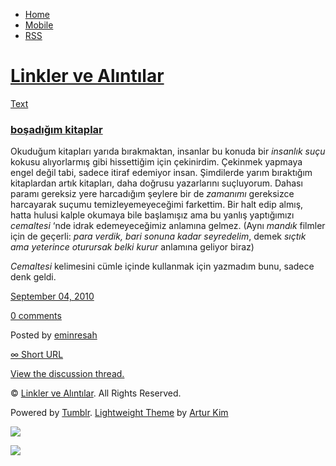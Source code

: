 -   [Home](/)
-   [Mobile](/mobile)
-   [RSS](http://eminresah.tumblr.com/rss)

[Linkler ve Alıntılar](/)
=========================

[Text](http://eminresah.tumblr.com/post/1063717677/bosad-g-m-kitaplar)

### [boşadığım kitaplar](http://eminresah.tumblr.com/post/1063717677/bosad-g-m-kitaplar)

Okuduğum kitapları yarıda bırakmaktan, insanlar bu konuda bir *insanlık
suçu* kokusu alıyorlarmış gibi hissettiğim için çekinirdim. Çekinmek
yapmaya engel değil tabi, sadece itiraf edemiyor insan. Şimdilerde yarım
bıraktığım kitaplardan artık kitapları, daha doğrusu yazarlarını
suçluyorum. Dahası paramı gereksiz yere harcadığım şeylere bir de
*zamanımı* gereksizce harcayarak suçumu temizleyemeyeceğimi farkettim.
Bir halt edip almış, hatta hulusi kalple okumaya bile başlamışız ama bu
yanlış yaptığımızı *cemaltesi* ‘nde idrak edemeyeceğimiz anlamına
gelmez. (Aynı *mandık* filmler için de geçerli: *para verdik, bari
sonuna kadar seyredelim*, demek *sıçtık ama yeterince oturursak belki
kurur* anlamına geliyor biraz)

*Cemaltesi* kelimesini cümle içinde kullanmak için yazmadım bunu, sadece
denk geldi.

[September 04,
2010](http://eminresah.tumblr.com/post/1063717677/bosad-g-m-kitaplar)

[0
comments](http://eminresah.tumblr.com/post/1063717677/bosad-g-m-kitaplar#disqus_thread)

Posted by [eminresah](http://eminresah.tumblr.com/)

[∞ Short URL](http://tmblr.co/ZWS1Oy-Pmij)

[View the discussion thread.](http://erblog.disqus.com/?url=ref)

© [Linkler ve Alıntılar](/). All Rights Reserved.

Powered by [Tumblr](http://tumblr.com). [Lightweight
Theme](http://www.tumblr.com/theme/10820) by [Artur
Kim](http://arturkim.com)

![](https://px.srvcs.tumblr.com/impixu?T=1434918712&J=eyJ0eXBlIjoidXJsIiwidXJsIjoiaHR0cDpcL1wvZW1pbnJlc2FoLnR1bWJsci5jb21cL3Bvc3RcLzEwNjM3MTc2NzdcL2Jvc2FkLWctbS1raXRhcGxhciIsInJlcXR5cGUiOjAsInJvdXRlIjoiXC9wb3N0XC86aWRcLzpzdW1tYXJ5Iiwibm9zY3JpcHQiOjF9&U=LLFHECJAME&K=206600c0af7658c1cb03bff2617296ead8d8edef26362fe4fbea3be7468f555a&R=)

![](https://px.srvcs.tumblr.com/impixu?T=1434918712&J=eyJ0eXBlIjoicG9zdCIsInVybCI6Imh0dHA6XC9cL2VtaW5yZXNhaC50dW1ibHIuY29tXC9wb3N0XC8xMDYzNzE3Njc3XC9ib3NhZC1nLW0ta2l0YXBsYXIiLCJyZXF0eXBlIjowLCJyb3V0ZSI6IlwvcG9zdFwvOmlkXC86c3VtbWFyeSIsInBvc3RzIjpbeyJwb3N0aWQiOiIxMDYzNzE3Njc3IiwiYmxvZ2lkIjoiMzY0ODAyOCIsInNvdXJjZSI6MzN9XSwibm9zY3JpcHQiOjF9&U=NGICJFAGAJ&K=52f5a03b1671416e536feda8243a8c61494e2069eb7be6943d385425bb5dd020&R=)


